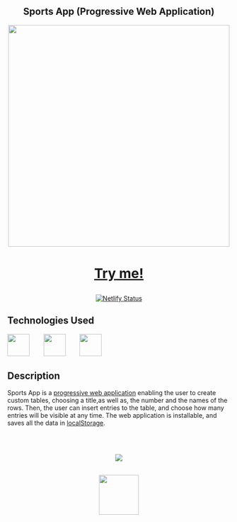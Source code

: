 <div align=center>
  <h2>Sports App (Progressive Web Application)</h2>
  <img src="https://github.com/michaelkolesidis/sports-app-pwa/blob/main/sport-app-pwa-screenshot.png" style="width: 500px;">
  <h3 style="font-size: 30px"><a href="https://sports-app-pwa.netlify.app/" >Try me!</a></h3>


[![Netlify Status](https://api.netlify.com/api/v1/badges/4efadff2-33d7-48f5-995e-46eafd3e30df/deploy-status)](https://app.netlify.com/sites/sports-app-pwa/deploys)
  
</div>

## Technologies Used

<a href="https://en.wikipedia.org/wiki/JavaScript"><img src="https://github.com/michaelkolesidis/tech-icons/blob/main/icons/javascript/javascript-original.svg" height="50px" /></a>
&nbsp;&nbsp;&nbsp;&nbsp;&nbsp;&nbsp;
<a href="https://en.wikipedia.org/wiki/CSS"><img src="https://github.com/michaelkolesidis/tech-icons/blob/main/icons/css3/css3-plain.svg" height="50px" /></a>
&nbsp;&nbsp;&nbsp;&nbsp;&nbsp;&nbsp;
<img src="https://github.com/michaelkolesidis/tech-icons/blob/main/icons/html5/html5-plain.svg" height="50px" />
&nbsp;&nbsp;&nbsp;&nbsp;&nbsp;&nbsp;

## Description
Sports App is a <a href="https://en.wikipedia.org/wiki/Progressive_web_application">progressive web application</a> enabling the user to create custom tables, choosing a title,as well as,  the number and the names of the rows. Then, the user can insert entries to the table, and choose how many entries will be visible at any time. The web application is installable, and saves all the data in <a href="https://developer.mozilla.org/en-US/docs/Web/API/Window/localStorage">localStorage</a>.

[//]: # (Free Software)
<div align="center">
  <br>
  <br>

  <a href="https://github.com/michaelkolesidis/made-with-linux" target="_blank"><img src="https://upload.wikimedia.org/wikipedia/commons/thumb/f/f9/Made_with_Linux.png/240px-Made_with_Linux.png"></a>
</div>
<br>                                                      
<div align="center">
  <a href="https://endsoftwarepatents.org/innovating-without-patents"><img style="height: 90px;" src="https://static.fsf.org/nosvn/esp/logos/innovating-without-patents.svg"></a>
</div>
